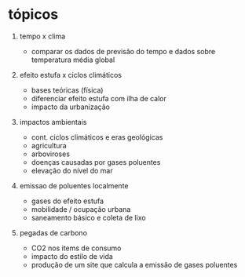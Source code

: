 # tópicos

1. tempo x clima
    - comparar os dados de previsão do tempo e dados sobre temperatura média global

2. efeito estufa x ciclos climáticos
    - bases teóricas (física)
    - diferenciar efeito estufa com ilha de calor
    - impacto da urbanização

3. impactos ambientais
    - cont. ciclos climáticos e eras geológicas
    - agricultura
    - arboviroses
    - doenças causadas por gases poluentes
    - elevação do nível do mar

4. emissao de poluentes localmente
    - gases do efeito estufa
    - mobilidade / ocupação urbana
    - saneamento básico e coleta de lixo

5. pegadas de carbono
    - CO2 nos items de consumo
    - impacto do estilo de vida
    - produção de um site que calcula a emissão de gases poluentes
